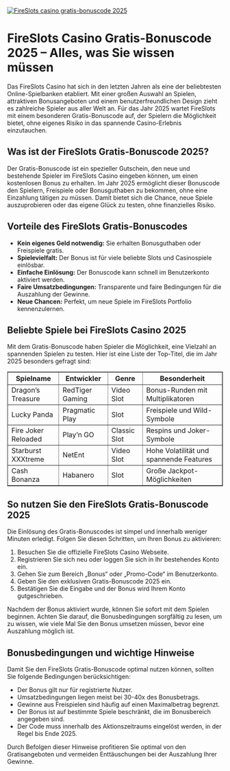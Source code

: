 [![FireSlots casino gratis-bonuscode 2025](https://123-caf.pages.dev/gitsignup.png)](https://vrmoo.ru/Bt82HjjY)

<h1>FireSlots Casino Gratis-Bonuscode 2025 – Alles, was Sie wissen müssen</h1>  <p>Das FireSlots Casino hat sich in den letzten Jahren als eine der beliebtesten Online-Spielbanken etabliert. Mit einer großen Auswahl an Spielen, attraktiven Bonusangeboten und einem benutzerfreundlichen Design zieht es zahlreiche Spieler aus aller Welt an. Für das Jahr 2025 wartet FireSlots mit einem besonderen Gratis-Bonuscode auf, der Spielern die Möglichkeit bietet, ohne eigenes Risiko in das spannende Casino-Erlebnis einzutauchen.</p>  <h2>Was ist der FireSlots Gratis-Bonuscode 2025?</h2>  <p>Der Gratis-Bonuscode ist ein spezieller Gutschein, den neue und bestehende Spieler im FireSlots Casino eingeben können, um einen kostenlosen Bonus zu erhalten. Im Jahr 2025 ermöglicht dieser Bonuscode den Spielern, Freispiele oder Bonusguthaben zu bekommen, ohne eine Einzahlung tätigen zu müssen. Damit bietet sich die Chance, neue Spiele auszuprobieren oder das eigene Glück zu testen, ohne finanzielles Risiko.</p>  <h2>Vorteile des FireSlots Gratis-Bonuscodes</h2>  <ul>   <li><strong>Kein eigenes Geld notwendig:</strong> Sie erhalten Bonusguthaben oder Freispiele gratis.</li>   <li><strong>Spielevielfalt:</strong> Der Bonus ist für viele beliebte Slots und Casinospiele einlösbar.</li>   <li><strong>Einfache Einlösung:</strong> Der Bonuscode kann schnell im Benutzerkonto aktiviert werden.</li>   <li><strong>Faire Umsatzbedingungen:</strong> Transparente und faire Bedingungen für die Auszahlung der Gewinne.</li>   <li><strong>Neue Chancen:</strong> Perfekt, um neue Spiele im FireSlots Portfolio kennenzulernen.</li> </ul>  <h2>Beliebte Spiele bei FireSlots Casino 2025</h2>  <p>Mit dem Gratis-Bonuscode haben Spieler die Möglichkeit, eine Vielzahl an spannenden Spielen zu testen. Hier ist eine Liste der Top-Titel, die im Jahr 2025 besonders gefragt sind:</p>  <table border="1" cellpadding="8" cellspacing="0">   <thead>     <tr>       <th>Spielname</th>       <th>Entwickler</th>       <th>Genre</th>       <th>Besonderheit</th>     </tr>   </thead>   <tbody>     <tr>       <td>Dragon’s Treasure</td>       <td>RedTiger Gaming</td>       <td>Video Slot</td>       <td>Bonus-Runden mit Multiplikatoren</td>     </tr>     <tr>       <td>Lucky Panda</td>       <td>Pragmatic Play</td>       <td>Slot</td>       <td>Freispiele und Wild-Symbole</td>     </tr>     <tr>       <td>Fire Joker Reloaded</td>       <td>Play’n GO</td>       <td>Classic Slot</td>       <td>Respins und Joker-Symbole</td>     </tr>     <tr>       <td>Starburst XXXtreme</td>       <td>NetEnt</td>       <td>Video Slot</td>       <td>Hohe Volatilität und spannende Features</td>     </tr>     <tr>       <td>Cash Bonanza</td>       <td>Habanero</td>       <td>Slot</td>       <td>Große Jackpot-Möglichkeiten</td>     </tr>   </tbody> </table>  <h2>So nutzen Sie den FireSlots Gratis-Bonuscode 2025</h2>  <p>Die Einlösung des Gratis-Bonuscodes ist simpel und innerhalb weniger Minuten erledigt. Folgen Sie diesen Schritten, um Ihren Bonus zu aktivieren:</p>  <ol>   <li>Besuchen Sie die offizielle FireSlots Casino Webseite.</li>   <li>Registrieren Sie sich neu oder loggen Sie sich in Ihr bestehendes Konto ein.</li>   <li>Gehen Sie zum Bereich „Bonus“ oder „Promo-Code“ im Benutzerkonto.</li>   <li>Geben Sie den exklusiven Gratis-Bonuscode 2025 ein.</li>   <li>Bestätigen Sie die Eingabe und der Bonus wird Ihrem Konto gutgeschrieben.</li> </ol>  <p>Nachdem der Bonus aktiviert wurde, können Sie sofort mit dem Spielen beginnen. Achten Sie darauf, die Bonusbedingungen sorgfältig zu lesen, um zu wissen, wie viele Mal Sie den Bonus umsetzen müssen, bevor eine Auszahlung möglich ist.</p>  <h2>Bonusbedingungen und wichtige Hinweise</h2>  <p>Damit Sie den FireSlots Gratis-Bonuscode optimal nutzen können, sollten Sie folgende Bedingungen berücksichtigen:</p>  <ul>   <li>Der Bonus gilt nur für registrierte Nutzer.</li>   <li>Umsatzbedingungen liegen meist bei 30-40x des Bonusbetrags.</li>   <li>Gewinne aus Freispielen sind häufig auf einen Maximalbetrag begrenzt.</li>   <li>Der Bonus ist auf bestimmte Spiele beschränkt, die im Bonusbereich angegeben sind.</li>   <li>Der Code muss innerhalb des Aktionszeitraums eingelöst werden, in der Regel bis Ende 2025.</li> </ul>  <p>Durch Befolgen dieser Hinweise profitieren Sie optimal von den Gratisangeboten und vermeiden Enttäuschungen bei der Auszahlung Ihrer Gewinne.</p>